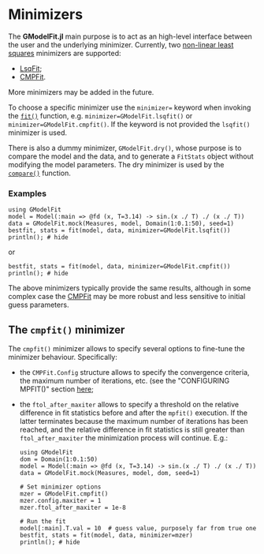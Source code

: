 # Minimizers

The **GModelFit.jl** main purpose is to act as an high-level interface between the user and the underlying minimizer.
Currently, two [non-linear least squares](https://en.wikipedia.org/wiki/Non-linear_least_squares) minimizers are supported:
- [LsqFit](https://github.com/JuliaNLSolvers/LsqFit.jl);
- [CMPFit](https://github.com/gcalderone/CMPFit.jl).

More minimizers may be added in the future.

To choose a specific minimizer use the `minimizer=` keyword when invoking the [`fit()`](@ref) function, e.g. `minimizer=GModelFit.lsqfit()` or `minimizer=GModelFit.cmpfit()`.  If the keyword is not provided the `lsqfit()` minimizer is used.

There is also a dummy minimizer, `GModelFit.dry()`, whose purpose is to compare the model and the data, and to generate a `FitStats` object without modifying the model parameters.  The dry minimizer is used by the [`compare()`](@ref) function.


### Examples

```@example abc
using GModelFit
model = Model(:main => @fd (x, T=3.14) -> sin.(x ./ T) ./ (x ./ T))
data = GModelFit.mock(Measures, model, Domain(1:0.1:50), seed=1)
bestfit, stats = fit(model, data, minimizer=GModelFit.lsqfit())
println(); # hide
```
or
```@example abc
bestfit, stats = fit(model, data, minimizer=GModelFit.cmpfit())
println(); # hide
```

The above minimizers typically provide the same results, although in some complex case the [CMPFit](https://github.com/gcalderone/CMPFit.jl) may be more robust and less sensitive to initial guess parameters.


## The `cmpfit()` minimizer

The `cmpfit()` minimizer allows to specify several options to fine-tune the minimizer behaviour.  Specifically:
- the `CMPFit.Config` structure allows to specify the convergence criteria, the maximum number of iterations, etc. (see the "CONFIGURING MPFIT()" section [here](https://pages.physics.wisc.edu/~craigm/idl/cmpfit.html);
- the `ftol_after_maxiter` allows to specify a threshold on the relative difference in fit statistics before and after the `mpfit()` execution.  If the latter terminates because the maximum number of iterations has been reached, and the relative difference in fit statistics is still greater than `ftol_after_maxiter` the minimization process will continue.  E.g.:

  ```@example abc
  using GModelFit
  dom = Domain(1:0.1:50)
  model = Model(:main => @fd (x, T=3.14) -> sin.(x ./ T) ./ (x ./ T))
  data = GModelFit.mock(Measures, model, dom, seed=1)
  
  # Set minimizer options
  mzer = GModelFit.cmpfit()
  mzer.config.maxiter = 1
  mzer.ftol_after_maxiter = 1e-8
  
  # Run the fit
  model[:main].T.val = 10  # guess value, purposely far from true one
  bestfit, stats = fit(model, data, minimizer=mzer)
  println(); # hide
  ```
